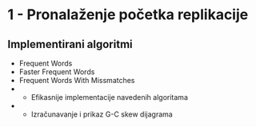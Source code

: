 # 1 - Pronalaženje početka replikacije
## Implementirani algoritmi
* Frequent Words
* Faster Frequent Words
* Frequent Words With Missmatches
* + Efikasnije implementacije navedenih algoritama
* + Izračunavanje i prikaz G-C skew dijagrama 